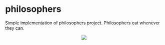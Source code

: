 # philosophers

Simple implementation of philosophers project. Philosophers eat whenever they can.

<p align="center">
  <img src="https://i.imgur.com/Xq5mhB7.png">
</p>